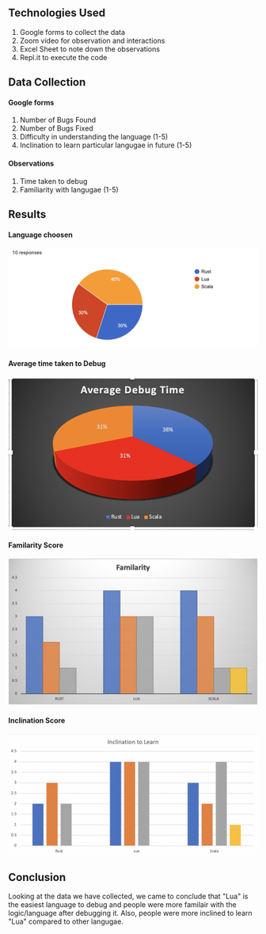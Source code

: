 ## Technologies Used
1. Google forms to collect the data
2. Zoom video for observation and interactions
3. Excel Sheet to note down the observations
4. Repl.it to execute the code

## Data Collection
#### Google forms
1. Number of Bugs Found
2. Number of Bugs Fixed
3. Difficulty in understanding the language (1-5)
4. Inclination to learn particular langugae in future (1-5)

#### Observations
1. Time taken to debug
2. Familiarity with langugae (1-5)

## Results

#### Language choosen
![Alt text here](Images/languageChoosen.png)

#### Average time taken to Debug
![Alt text here](Images/averageBugs.png)

#### Familarity Score
![Alt text here](Images/familarity.png)

#### Inclination Score
![Alt text here](Images/Inclination.png)

## Conclusion
Looking at the data we have collected, we came to conclude that "Lua" is the easiest language to debug and people were more familair with the logic/language after debugging it. Also, people were more inclined to learn "Lua" compared to other langugae.


